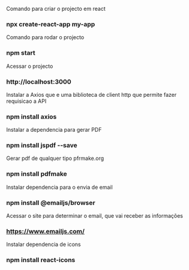 Comando para criar o projecto em react
### npx create-react-app my-app

Comando para rodar o projecto
### npm start

Acessar o projecto
### http://localhost:3000

Instalar a Axios que e uma biblioteca de client http que permite fazer requisicao a API
### npm install axios

Instalar a dependencia para gerar PDF
### npm install jspdf --save

Gerar pdf de qualquer tipo pfrmake.org
### npm install pdfmake

Instalar dependencia para o envia de email
### npm install @emailjs/browser

Acessar o site para determinar o email, que vai receber as informações
### https://www.emailjs.com/


Instalar dependencia de icons
### npm install react-icons